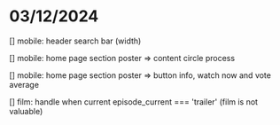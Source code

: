 # 03/12/2024

[] mobile: header search bar (width)

[] mobile: home page section poster => content circle process

[] mobile: home page section poster => button info, watch now and vote average

[] film: handle when current episode_current === 'trailer' (film is not valuable)
